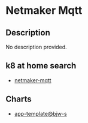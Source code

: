 # Netmaker Mqtt

## Description

No description provided.

## k8 at home search

- [netmaker-mqtt](https://nanne.dev/k8s-at-home-search/#/netmaker-mqtt)

## Charts

- [app-template@bjw-s](https://bjw-s.github.io/helm-charts/)

